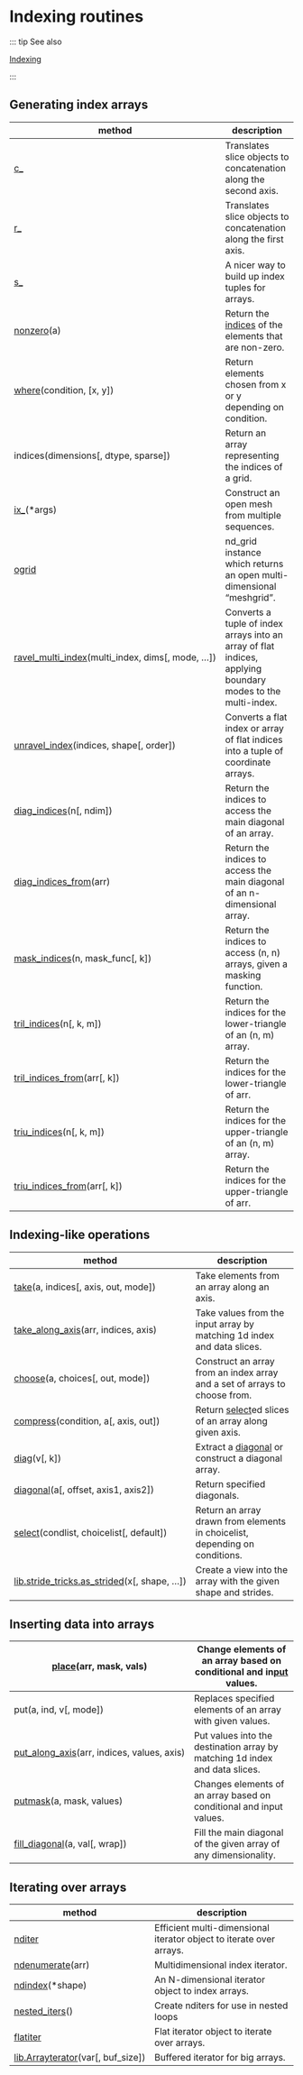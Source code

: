 # Indexing routines

::: tip See also

[Indexing](arrays.indexing.html#arrays-indexing)

:::

## Generating index arrays

method | description
---|---
[c_](generated/numpy.c_.html#numpy.c_) | Translates slice objects to concatenation along the second axis.
[r_](generated/numpy.r_.html#numpy.r_) | Translates slice objects to concatenation along the first axis.
[s_](generated/numpy.s_.html#numpy.s_) | A nicer way to build up index tuples for arrays.
[nonzero](generated/numpy.nonzero.html#numpy.nonzero)(a) | Return the [indices](generated/numpy.indices.html#numpy.indices) of the elements that are non-zero.
[where](generated/numpy.where.html#numpy.where)(condition, [x, y]) | Return elements chosen from x or y depending on condition.
indices(dimensions[, dtype, sparse]) | Return an array representing the indices of a grid.
[ix_](generated/numpy.ix_.html#numpy.ix_)(\*args) | Construct an open mesh from multiple sequences.
[ogrid](generated/numpy.ogrid.html#numpy.ogrid) | nd_grid instance which returns an open multi-dimensional “meshgrid”.
[ravel_multi_index](generated/numpy.ravel_multi_index.html#numpy.ravel_multi_index)(multi_index, dims[, mode, …]) | Converts a tuple of index arrays into an array of flat indices, applying boundary modes to the multi-index.
[unravel_index](generated/numpy.unravel_index.html#numpy.unravel_index)(indices, shape[, order]) | Converts a flat index or array of flat indices into a tuple of coordinate arrays.
[diag_indices](generated/numpy.diag_indices.html#numpy.diag_indices)(n[, ndim]) | Return the indices to access the main diagonal of an array.
[diag_indices_from](generated/numpy.diag_indices_from.html#numpy.diag_indices_from)(arr) | Return the indices to access the main diagonal of an n-dimensional array.
[mask_indices](generated/numpy.mask_indices.html#numpy.mask_indices)(n, mask_func[, k]) | Return the indices to access (n, n) arrays, given a masking function.
[tril_indices](generated/numpy.tril_indices.html#numpy.tril_indices)(n[, k, m]) | Return the indices for the lower-triangle of an (n, m) array.
[tril_indices_from](generated/numpy.tril_indices_from.html#numpy.tril_indices_from)(arr[, k]) | Return the indices for the lower-triangle of arr.
[triu_indices](generated/numpy.triu_indices.html#numpy.triu_indices)(n[, k, m]) | Return the indices for the upper-triangle of an (n, m) array.
[triu_indices_from](generated/numpy.triu_indices_from.html#numpy.triu_indices_from)(arr[, k]) | Return the indices for the upper-triangle of arr.

## Indexing-like operations

method | description
---|---
[take](generated/numpy.take.html#numpy.take)(a, indices[, axis, out, mode]) | Take elements from an array along an axis.
[take_along_axis](generated/numpy.take_along_axis.html#numpy.take_along_axis)(arr, indices, axis) | Take values from the input array by matching 1d index and data slices.
[choose](generated/numpy.choose.html#numpy.choose)(a, choices[, out, mode]) | Construct an array from an index array and a set of arrays to choose from.
[compress](generated/numpy.compress.html#numpy.compress)(condition, a[, axis, out]) | Return [select](generated/numpy.select.html#numpy.select)ed slices of an array along given axis.
[diag](generated/numpy.diag.html#numpy.diag)(v[, k]) | Extract a [diagonal](generated/numpy.diagonal.html#numpy.diagonal) or construct a diagonal array.
[diagonal](generated/numpy.diagonal.html#numpy.diagonal)(a[, offset, axis1, axis2]) | Return specified diagonals.
[select](generated/numpy.select.html#numpy.select)(condlist, choicelist[, default]) | Return an array drawn from elements in choicelist, depending on conditions.
[lib.stride_tricks.as_strided](generated/numpy.lib.stride_tricks.as_strided.html#numpy.lib.stride_tricks.as_strided)(x[, shape, …]) | Create a view into the array with the given shape and strides.

## Inserting data into arrays

[place](generated/numpy.place.html#numpy.place)(arr, mask, vals) | Change elements of an array based on conditional and in[put](generated/numpy.put.html#numpy.put) values.
---|---
put(a, ind, v[, mode]) | Replaces specified elements of an array with given values.
[put_along_axis](generated/numpy.put_along_axis.html#numpy.put_along_axis)(arr, indices, values, axis) | Put values into the destination array by matching 1d index and data slices.
[putmask](generated/numpy.putmask.html#numpy.putmask)(a, mask, values) | Changes elements of an array based on conditional and input values.
[fill_diagonal](generated/numpy.fill_diagonal.html#numpy.fill_diagonal)(a, val[, wrap]) | Fill the main diagonal of the given array of any dimensionality.

## Iterating over arrays

method | description
---|---
[nditer](generated/numpy.nditer.html#numpy.nditer) | Efficient multi-dimensional iterator object to iterate over arrays.
[ndenumerate](generated/numpy.ndenumerate.html#numpy.ndenumerate)(arr) | Multidimensional index iterator.
[ndindex](generated/numpy.ndindex.html#numpy.ndindex)(*shape) | An N-dimensional iterator object to index arrays.
[nested_iters](generated/numpy.nested_iters.html#numpy.nested_iters)() | Create nditers for use in nested loops
[flatiter](generated/numpy.flatiter.html#numpy.flatiter) | Flat iterator object to iterate over arrays.
[lib.Arrayterator](generated/numpy.lib.Arrayterator.html#numpy.lib.Arrayterator)(var[, buf_size]) | Buffered iterator for big arrays.